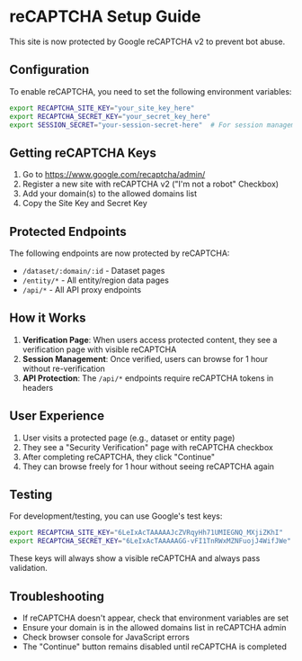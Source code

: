# reCAPTCHA Setup Guide

This site is now protected by Google reCAPTCHA v2 to prevent bot abuse.

## Configuration

To enable reCAPTCHA, you need to set the following environment variables:

```bash
export RECAPTCHA_SITE_KEY="your_site_key_here"
export RECAPTCHA_SECRET_KEY="your_secret_key_here"
export SESSION_SECRET="your-session-secret-here"  # For session management
```

## Getting reCAPTCHA Keys

1. Go to https://www.google.com/recaptcha/admin/
2. Register a new site with reCAPTCHA v2 ("I'm not a robot" Checkbox)
3. Add your domain(s) to the allowed domains list
4. Copy the Site Key and Secret Key

## Protected Endpoints

The following endpoints are now protected by reCAPTCHA:

- `/dataset/:domain/:id` - Dataset pages
- `/entity/*` - All entity/region data pages
- `/api/*` - All API proxy endpoints

## How it Works

1. **Verification Page**: When users access protected content, they see a verification page with visible reCAPTCHA
2. **Session Management**: Once verified, users can browse for 1 hour without re-verification
3. **API Protection**: The `/api/*` endpoints require reCAPTCHA tokens in headers

## User Experience

1. User visits a protected page (e.g., dataset or entity page)
2. They see a "Security Verification" page with reCAPTCHA checkbox
3. After completing reCAPTCHA, they click "Continue"
4. They can browse freely for 1 hour without seeing reCAPTCHA again

## Testing

For development/testing, you can use Google's test keys:
```bash
export RECAPTCHA_SITE_KEY="6LeIxAcTAAAAAJcZVRqyHh71UMIEGNQ_MXjiZKhI"
export RECAPTCHA_SECRET_KEY="6LeIxAcTAAAAAGG-vFI1TnRWxMZNFuojJ4WifJWe"
```

These keys will always show a visible reCAPTCHA and always pass validation.

## Troubleshooting

- If reCAPTCHA doesn't appear, check that environment variables are set
- Ensure your domain is in the allowed domains list in reCAPTCHA admin
- Check browser console for JavaScript errors
- The "Continue" button remains disabled until reCAPTCHA is completed